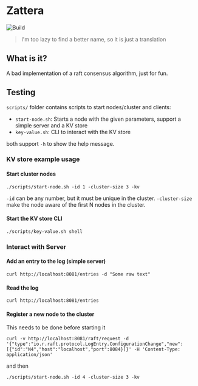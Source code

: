 # Zattera

![Build](https://github.com/rascio/zattera/actions/workflows/build-and-verify.yml/badge.svg)

> I'm too lazy to find a better name, so it is just a translation

## What is it?
A bad implementation of a raft consensus algorithm, just for fun.

## Testing
`scripts/` folder contains scripts to start nodes/cluster and clients:

- `start-node.sh`: Starts a node with the given parameters, support a simple server and a KV store
- `key-value.sh`: CLI to interact with the KV store

both support `-h` to show the help message.

### KV store example usage
#### Start cluster nodes
```shell
./scripts/start-node.sh -id 1 -cluster-size 3 -kv
```
`-id` can be any number, but it must be unique in the cluster.
`-cluster-size` make the node aware of the first N nodes in the cluster.

#### Start the KV store CLI
```shell
./scripts/key-value.sh shell
```


### Interact with Server

#### Add an entry to the log (simple server)
```shell
curl http://localhost:8081/entries -d "Some raw text"
```

#### Read the log
```shell
curl http://localhost:8081/entries
```

#### Register a new node to the cluster
This needs to be done before starting it
```shell
curl -v http://localhost:8081/raft/request -d '{"type":"io.r.raft.protocol.LogEntry.ConfigurationChange","new":[{"id":"N4","host":"localhost","port":8084}]}' -H 'Content-Type: application/json'
```
and then
```shell
./scripts/start-node.sh -id 4 -cluster-size 3 -kv
```

